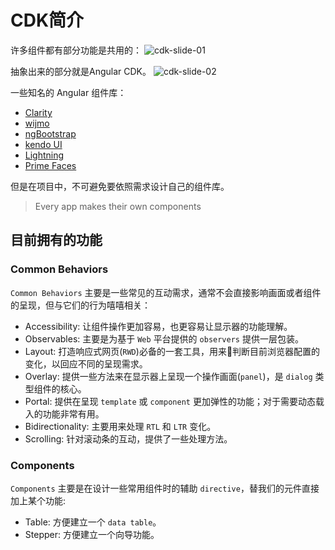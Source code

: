 # CDK简介

许多组件都有部分功能是共用的：
![cdk-slide-01](https://wellwind.idv.tw/blog/2018/01/12/angular-material-25-cdk-intro/01-angular-cdk-slide-01.png)

抽象出来的部分就是Angular CDK。
![cdk-slide-02](https://wellwind.idv.tw/blog/2018/01/12/angular-material-25-cdk-intro/02-angular-cdk-slide-02.png)

一些知名的 Angular 组件库：
- [Clarity](http://clarity.design)
- [wijmo](https://www.grapecity.com/en/wijmo)
- [ngBootstrap](https://ng-bootstrap.github.io/)
- [kendo UI](https://www.telerik.com/kendo-angular-ui/)
- [Lightning](https://www.lightningdesignsystem.com/)
- [Prime Faces](https://www.primefaces.org/primeng/)

但是在项目中，不可避免要依照需求设计自己的组件库。

> Every app makes their own components

## 目前拥有的功能

### Common Behaviors
`Common Behaviors` 主要是一些常见的互动需求，通常不会直接影响画面或者组件的呈现，但与它们的行为嘻嘻相关：
- Accessibility: 让组件操作更加容易，也更容易让显示器的功能理解。
- Observables: 主要是为基于 `Web` 平台提供的 `observers` 提供一层包装。
- Layout: 打造响应式网页(`RWD`)必备的一套工具，用来判断目前浏览器配置的变化，以回应不同的呈现需求。
- Overlay: 提供一些方法来在显示器上呈现一个操作画面(`panel`)，是 `dialog` 类型组件的核心。
- Portal: 提供在呈现 `template` 或 `component` 更加弹性的功能；对于需要动态载入的功能非常有用。
- Bidirectionality: 主要用来处理 `RTL` 和 `LTR` 变化。
- Scrolling: 针对滚动条的互动，提供了一些处理方法。

### Components
`Components` 主要是在设计一些常用组件时的辅助 `directive`，替我们的元件直接加上某个功能:
- Table: 方便建立一个 `data table`。
- Stepper: 方便建立一个向导功能。
